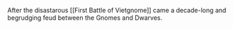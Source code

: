 After the disastarous [[First Battle of Vietgnome]] came a decade-long and begrudging feud between the Gnomes and Dwarves.